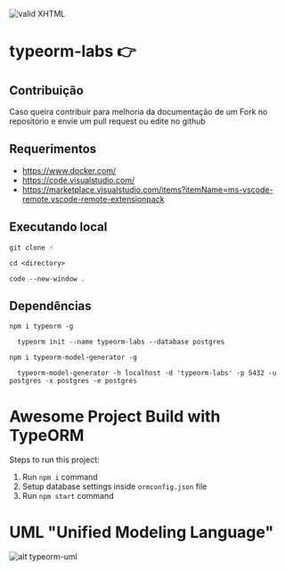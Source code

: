 [checkmark]: https://raw.githubusercontent.com/mozgbrasil/mozgbrasil.github.io/master/assets/images/logos/logo_32_32.png "MOZG"

![valid XHTML][checkmark]

# typeorm-labs 👉️

## Contribuição

Caso queira contribuir para melhoria da documentação de um Fork no repositório e envie um pull request ou edite no github

## Requerimentos

- https://www.docker.com/
- https://code.visualstudio.com/
- https://marketplace.visualstudio.com/items?itemName=ms-vscode-remote.vscode-remote-extensionpack

## Executando local

```
git clone ☝️

cd <directory>

code --new-window .
```

## Dependências

```
npm i typeorm -g

  typeorm init --name typeorm-labs --database postgres

npm i typeorm-model-generator -g

  typeorm-model-generator -h localhost -d 'typeorm-labs' -p 5432 -u postgres -x postgres -e postgres
```

# Awesome Project Build with TypeORM

Steps to run this project:

1. Run `npm i` command
2. Setup database settings inside `ormconfig.json` file
3. Run `npm start` command

# UML "Unified Modeling Language"

![alt typeorm-uml](http://www.plantuml.com/plantuml/png/dLLjRzem4FwUNt6ZqWHIkz9DdTGgZPfsh4LROM9qqwP9o8alO15iP3kZhF3VPpifJIYihE43zjrpBu_lpZvNcaYTJLBFUqKnOHn1aoZ5Ed8omNsWaVrl07BDz1ngVXGuZNyO1R-udmYkGR4_U7RKX5YaGfuD9Pa7zSBEFxI8eFReVJh6UVsk0VS9mvGkmJZqdU7f1oB7LoAbo7k21lvh0mpyGwSBuCu6N3b9rfta7lP2zpsnNTaPGJRXcomfjI4dI1ava1WBISlsteXH1ALHej3pAQfSC44z4hJOn4p6ANgU5bFG0YAXjPW0PSQRPe9xdXepFYMIJ42AZ5CJWwE4uv8yDJbQzo2aSLnIg16XOiRu41AIAYnfHeJJcMHQ8ozq9MMS4gNWtWFpNP1uF7I1BoqhsCF4_fmkb5BC2d6Id9mqcxc9EGMKLVdICmnTWy2jGgakX1YhVSZiUX3P3JI0g8h09k3AxgG3Hg5n2krEltNLwi5APx5FTKN581vXF1QP7b2YqMBwxPlMrtvuymM-j_lNtTk-ay3FRgTLVzyecqhKcUGx6ovN10jk9LRhVBQcQuObTT4khyDUUDatsczXxqUxSrK_QZOhwP7Cr5hkXfrcKShK2EaBZe6fY5UoVIJQmzyCPuQgp1SvsOVD3dHpw20sisukYirStXuVLyj2j6tepGvVGZJPraQ-__5J4AmG6vgmG2ohlLsqTQcXTpaB2xHttxPJg1o2kKjDFEVgejlzt0exPQqPNpr8nP3n_slSa5A9Ig5XG1wMEOl7xND3-P23qX9nIqdVLRipjY_4Ba3pvcZy1x9QXxmCZrNOfGW9aqftjbLX_Ont0f8XhezFpRLf_CPT2pLOB0uE5lTGAzrzjHN62P_1bFm8Woa6SAEFv_IB1THMnJRFxpboQb_vlm00 "mouseover typeorm-uml")
